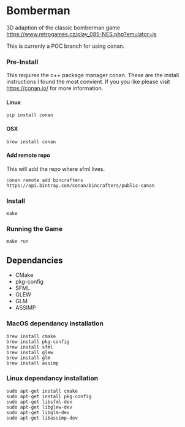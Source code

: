 # Bomberman
3D adaption of the classic bomberman game
https://www.retrogames.cz/play_085-NES.php?emulator=js

This is currenly a POC branch for using conan.

### Pre-Install
This requires the c++ package manager conan. These are the install instructions I found the most convient. If you you like please visit https://conan.io/ for more information.

#### Linux

```pip install conan```

#### OSX

```brew install conan```

#### Add remote repo
This will add the repo where sfml lives.

```conan remote add bincrafters https://api.bintray.com/conan/bincrafters/public-conan```

### Install

```make```

### Running the Game

```make run```

## Dependancies
* CMake
* pkg-config
* SFML
* GLEW
* GLM
* ASSIMP

### MacOS dependancy installation
    brew install cmake
    brew install pkg-config
    brew install sfml
    brew install glew
    brew install glm
    brew install assimp

### Linux dependancy installation
    sudo apt-get install cmake
    sudo apt-get install pkg-config
    sudo apt-get libsfml-dev
    sudo apt-get libglew-dev
    sudo apt-get libglm-dev
    sudo apt-get libassimp-dev
